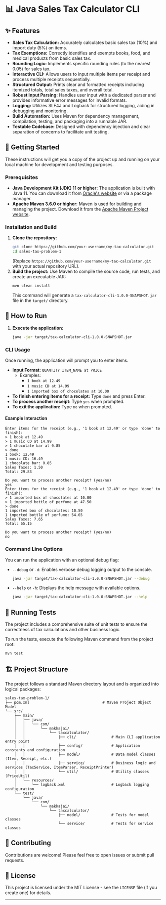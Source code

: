 
# 📊 Java Sales Tax Calculator CLI

## ✨ Features

  * **Sales Tax Calculation:** Accurately calculates basic sales tax (10%) and import duty (5%) on items.
  * **Tax Exemptions:** Correctly identifies and exempts books, food, and medical products from basic sales tax.
  * **Rounding Logic:** Implements specific rounding rules (to the nearest 0.05) for sales tax.
  * **Interactive CLI:** Allows users to input multiple items per receipt and process multiple receipts sequentially.
  * **Structured Output:** Prints clear and formatted receipts including itemized totals, total sales taxes, and overall total.
  * **Robust Input Parsing:** Handles user input with a dedicated parser and provides informative error messages for invalid formats.
  * **Logging:** Utilizes SLF4J and Logback for structured logging, aiding in debugging and monitoring.
  * **Build Automation:** Uses Maven for dependency management, compilation, testing, and packaging into a runnable JAR.
  * **Testable Codebase:** Designed with dependency injection and clear separation of concerns to facilitate unit testing.

## 🚀 Getting Started

These instructions will get you a copy of the project up and running on your local machine for development and testing purposes.

### Prerequisites

  * **Java Development Kit (JDK) 11 or higher:** The application is built with Java 11. You can download it from [Oracle's website](https://www.oracle.com/java/technologies/downloads/) or via a package manager.
  * **Apache Maven 3.6.0 or higher:** Maven is used for building and managing the project. Download it from the [Apache Maven Project website](https://maven.apache.org/download.cgi).

### Installation and Build

1.  **Clone the repository:**
    ```bash
    git clone https://github.com/your-username/my-tax-calculator.git
    cd sales-tax-problem-1
    ```
    (Replace `https://github.com/your-username/my-tax-calculator.git` with your actual repository URL).
2.  **Build the project:**
    Use Maven to compile the source code, run tests, and create an executable JAR:
    ```bash
    mvn clean install
    ```
    This command will generate a `tax-calculator-cli-1.0.0-SNAPSHOT.jar` file in the `target/` directory.

## 🏃 How to Run

1.  **Execute the application:**
    ```bash
    java -jar target/tax-calculator-cli-1.0.0-SNAPSHOT.jar
    ```

### CLI Usage

Once running, the application will prompt you to enter items.

  * **Input Format:** `QUANTITY ITEM_NAME at PRICE`
      * Examples:
          * `1 book at 12.49`
          * `1 music CD at 14.99`
          * `1 imported box of chocolates at 10.00`
  * **To finish entering items for a receipt:** Type `done` and press Enter.
  * **To process another receipt:** Type `yes` when prompted.
  * **To exit the application:** Type `no` when prompted.

#### Example Interaction

```
Enter items for the receipt (e.g., '1 book at 12.49' or type 'done' to finish):
> 1 book at 12.49
> 1 music CD at 14.99
> 1 chocolate bar at 0.85
> done
1 book: 12.49
1 music CD: 16.49
1 chocolate bar: 0.85
Sales Taxes: 1.50
Total: 29.83

Do you want to process another receipt? (yes/no)
yes
Enter items for the receipt (e.g., '1 book at 12.49' or type 'done' to finish):
> 1 imported box of chocolates at 10.00
> 1 imported bottle of perfume at 47.50
> done
1 imported box of chocolates: 10.50
1 imported bottle of perfume: 54.65
Sales Taxes: 7.65
Total: 65.15

Do you want to process another receipt? (yes/no)
no
```

### Command Line Options

You can run the application with an optional debug flag:

  * `--debug` or `-d`: Enables verbose debug logging output to the console.
    ```bash
    java -jar target/tax-calculator-cli-1.0.0-SNAPSHOT.jar --debug
    ```
  * `--help` or `-h`: Displays the help message with available options.
    ```bash
    java -jar target/tax-calculator-cli-1.0.0-SNAPSHOT.jar --help
    ```

## 🧪 Running Tests

The project includes a comprehensive suite of unit tests to ensure the correctness of tax calculations and other business logic.

To run the tests, execute the following Maven command from the project root:

```bash
mvn test
```

## 🏗️ Project Structure

The project follows a standard Maven directory layout and is organized into logical packages:

```
sales-tax-problem-1/
├── pom.xml                                 # Maven Project Object Model
└── src/
    ├── main/
    │   ├── java/
    │   │   └── com/
    │   │       └── makkajai/
    │   │           └── taxcalculator/
    │   │               ├── cli/                # Main CLI application entry point
    │   │               ├── config/             # Application constants and configuration
    │   │               ├── model/              # Data model classes (Item, Receipt, etc.)
    │   │               ├── service/            # Business logic and services (TaxService, ItemParser, ReceiptPrinter)
    │   │               └── util/               # Utility classes (PriceUtil)
    │   └── resources/
    │       └── logback.xml                     # Logback logging configuration
    └── test/
        └── java/
            └── com/
                └── makkajai/
                    └── taxcalculator/
                        ├── model/              # Tests for model classes
                        └── service/            # Tests for service classes
```

## 🤝 Contributing

Contributions are welcome\! Please feel free to open issues or submit pull requests.

## 📄 License

This project is licensed under the MIT License - see the `LICENSE` file (if you create one) for details.

-----